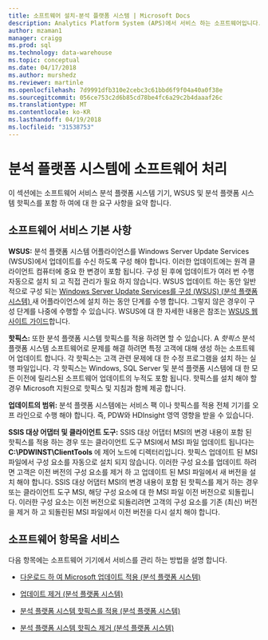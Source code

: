 ```yaml
---
title: 소프트웨어 설치-분석 플랫폼 시스템 | Microsoft Docs
description: Analytics Platform System (APS)에서 서비스 하는 소프트웨어입니다.
author: mzaman1
manager: craigg
ms.prod: sql
ms.technology: data-warehouse
ms.topic: conceptual
ms.date: 04/17/2018
ms.author: murshedz
ms.reviewer: martinle
ms.openlocfilehash: 7d9991dfb310e2cebc3c61bbd6f9f04a40a0f38e
ms.sourcegitcommit: 056ce753c2d6b85cd78be4fc6a29c2b4daaaf26c
ms.translationtype: MT
ms.contentlocale: ko-KR
ms.lasthandoff: 04/19/2018
ms.locfileid: "31538753"
---
```

# <a name="software-servicing-in-analytics-platform-system"></a>분석 플랫폼 시스템에 소프트웨어 처리
이 섹션에는 소프트웨어 서비스 분석 플랫폼 시스템 기기, WSUS 및 분석 플랫폼 시스템 핫픽스를 포함 하 여에 대 한 요구 사항을 요약 합니다.  
  
## <a name="Basics"></a>소프트웨어 서비스 기본 사항  
**WSUS:** 분석 플랫폼 시스템 어플라이언스를 Windows Server Update Services (WSUS)에서 업데이트를 수신 하도록 구성 해야 합니다. 이러한 업데이트에는 원격 클라이언트 컴퓨터에 중요 한 변경이 포함 됩니다. 구성 된 후에 업데이트가 여러 번 수행 자동으로 설치 되 고 직접 관리가 필요 하지 않습니다. WSUS 업데이트 하는 동안 일반적으로 구성 되는 [Windows Server Update Services를 구성 &#40;WSUS&#41; &#40;분석 플랫폼 시스템&#41; ](configure-windows-server-update-services-wsus.md) 새 어플라이언스에 설치 하는 동안 단계를 수행 합니다. 그렇지 않은 경우이 구성 단계를 나중에 수행할 수 있습니다. WSUS에 대 한 자세한 내용은 참조는 [WSUS 웹 사이트 가이드](http://go.microsoft.com/fwlink/?LinkId=202417)합니다.  
  
**핫픽스:** 또한 분석 플랫폼 시스템 핫픽스를 적용 하려면 할 수 있습니다. A *핫픽스* 분석 플랫폼 시스템 소프트웨어로 문제를 해결 하려면 특정 고객에 대해 생성 하는 소프트웨어 업데이트 합니다. 각 핫픽스는 고객 관련 문제에 대 한 수정 프로그램을 설치 하는 실행 파일입니다. 각 핫픽스는 Windows, SQL Server 및 분석 플랫폼 시스템에 대 한 모든 이전에 릴리스된 소프트웨어 업데이트의 누적도 포함 됩니다. 핫픽스를 설치 해야 할 경우 Microsoft 지원으로 핫픽스 및 지침과 함께 제공 합니다.  
  
**업데이트의 범위:** 분석 플랫폼 시스템에는 서비스 팩 이나 핫픽스를 적용 전체 기기를 오프 라인으로 수행 해야 합니다. 즉, PDW와 HDInsight 영역 영향을 받을 수 있습니다.  
  
**SSIS 대상 어댑터 및 클라이언트 도구:** SSIS 대상 어댑터 MSI의 변경 내용이 포함 된 핫픽스를 적용 하는 경우 또는 클라이언트 도구 MSI에서 MSI 파일 업데이트 됩니다는 **C:\PDWINST\ClientTools** 에 제어 노드에 디렉터리입니다. 핫픽스 업데이트 된 MSI 파일에서 구성 요소를 자동으로 설치 되지 않습니다. 이러한 구성 요소를 업데이트 하려면 고객은 이전 버전의 구성 요소를 제거 하 고 업데이트 된 MSI 파일에서 새 버전을 설치 해야 합니다. SSIS 대상 어댑터 MSI의 변경 내용이 포함 된 핫픽스를 제거 하는 경우 또는 클라이언트 도구 MSI, 해당 구성 요소에 대 한 MSI 파일 이전 버전으로 되돌립니다. 이러한 구성 요소는 이전 버전으로 되돌리려면 고객의 구성 요소를 기존 (최신) 버전을 제거 하 고 되돌린된 MSI 파일에서 이전 버전을 다시 설치 해야 합니다.  
  
## <a name="software-servicing-topics"></a>소프트웨어 항목을 서비스  
다음 항목에는 소프트웨어 기기에서 서비스를 관리 하는 방법을 설명 합니다.  
  
-   [다운로드 하 여 Microsoft 업데이트 적용 &#40;분석 플랫폼 시스템&#41;](download-and-apply-microsoft-updates.md)  
  
-   [업데이트 제거 &#40;분석 플랫폼 시스템&#41;](uninstall-microsoft-updates.md)  
  
-   [분석 플랫폼 시스템 핫픽스를 적용 &#40;분석 플랫폼 시스템&#41;](apply-analytics-platform-system-hotfixes.md)  
  
-   [분석 플랫폼 시스템 핫픽스 제거 &#40;분석 플랫폼 시스템&#41;](uninstall-analytics-platform-system-hotfixes.md)  
  
<!-- MISSING LINKS ## See Also  
[Common Metadata Query Examples &#40;SQL Server PDW&#41;](../sqlpdw/common-metadata-query-examples-sql-server-pdw.md)  -->  
  

